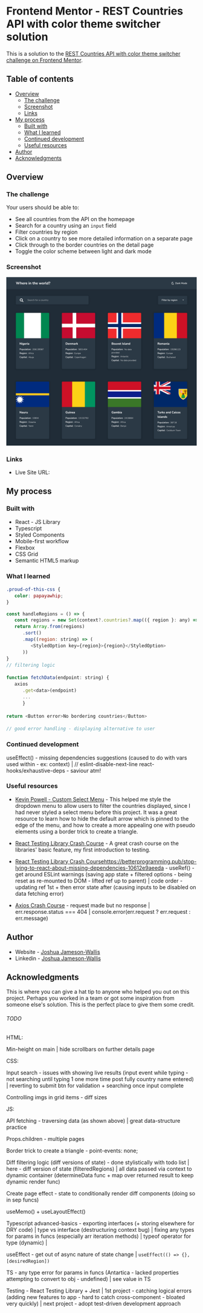 # Frontend Mentor - REST Countries API with color theme switcher solution

This is a solution to the [REST Countries API with color theme switcher challenge on Frontend Mentor](https://www.frontendmentor.io/challenges/rest-countries-api-with-color-theme-switcher-5cacc469fec04111f7b848ca).

## Table of contents

-  [Overview](#overview)
   -  [The challenge](#the-challenge)
   -  [Screenshot](#screenshot)
   -  [Links](#links)
-  [My process](#my-process)
   -  [Built with](#built-with)
   -  [What I learned](#what-i-learned)
   -  [Continued development](#continued-development)
   -  [Useful resources](#useful-resources)
-  [Author](#author)
-  [Acknowledgments](#acknowledgments)

## Overview

### The challenge

Your users should be able to:

-  See all countries from the API on the homepage
-  Search for a country using an `input` field
-  Filter countries by region
-  Click on a country to see more detailed information on a separate page
-  Click through to the border countries on the detail page
-  Toggle the color scheme between light and dark mode

### Screenshot

![](./Screenshot.png)

### Links

-  Live Site URL:

## My process

### Built with

-  React - JS Library
-  Typescript
-  Styled Components
-  Mobile-first workflow
-  Flexbox
-  CSS Grid
-  Semantic HTML5 markup

### What I learned

```css
.proud-of-this-css {
   color: papayawhip;
}
```

```js
const handleRegions = () => {
   const regions = new Set(context?.countries?.map(({ region }: any) => region))
   return Array.from(regions)
      .sort()
      .map((region: string) => (
         <StyledOption key={region}>{region}</StyledOption>
      ))
}
// filtering logic

function fetchData(endpoint: string) {
   axios
      .get<data>(endpoint)
      ...
      }

return <Button error>No bordering countries</Button>

// good error handling - displaying alternative to user
```

### Continued development

useEffect() - missing dependencies suggestions (caused to do with vars used within - ex: context) | // eslint-disable-next-line react-hooks/exhaustive-deps - saviour atm!

### Useful resources

-  [Kevin Powell - Custom Select Menu](https://www.youtube.com/watch?v=bB14uo0Tu5A&t=183s&ab_channel=KevinPowell) - This helped me style the dropdown menu to allow users to filter the countries displayed, since I had never styled a select menu before this project. It was a great resource to learn how to hide the default arrow which is pinned to the edge of the menu, and how to create a more appealing one with pseudo elements using a border trick to create a triangle.

-  [React Testing Library Crash Course](https://www.youtube.com/watch?v=GLSSRtnNY0g&ab_channel=LaithHarb) - A great crash course on the libraries' basic feature, my first introduction to testing.

-  [React Testing Library Crash Course](https://www.youtube.com/watch?v=GLSSRtnNY0g&ab_channel=LaithHarb)https://betterprogramming.pub/stop-lying-to-react-about-missing-dependencies-10612e9aeeda - useRef() - get around ESLint warnings (saving app state + filtered options - being reset as re-mounted to DOM - lifted ref up to parent) | code order - updating ref 1st + then error state after (causing inputs to be disabled on data fetching error)

-  [Axios Crash Course](https://www.youtube.com/watch?v=6LyagkoRWYA&t=79s&ab_channel=TraversyMedia) - request made but no response | err.response.status === 404 | console.error(err.request ? err.request : err.message)

## Author

-  Website - [Joshua Jameson-Wallis](https://joshuajamesonwallis.com)
-  Linkedin - [Joshua Jameson-Wallis]()

## Acknowledgments

This is where you can give a hat tip to anyone who helped you out on this project. Perhaps you worked in a team or got some inspiration from someone else's solution. This is the perfect place to give them some credit.

###### TODO

HTML:

Min-height on main | hide scrollbars on further details page

CSS:

Input search - issues with showing live results (input event while typing - not searching until typing 1 one more time post fully country name entered) | reverting to submit btn for validation + searching once input complete

Controlling imgs in grid items - diff sizes

JS:

API fetching - traversing data (as shown above) | great data-structure practice

Props.children - multiple pages

Border trick to create a triangle - point-events: none;

Diff filtering logic (diff versions of state) - done stylistically with todo list | here - diff version of state (filteredRegions) | all data passed via context to dynamic container (determineData func + map over returned result to keep dynamic render func)

Create page effect - state to conditionally render diff components (doing so in sep funcs)

useMemo() + useLayoutEffect()

Typescript advanced-basics - exporting interfaces (+ storing elsewhere for DRY code) | type vs interface (destructuring context bug) | fixing any types for params in funcs (especially arr iteration methods) | typeof operator for type (dynamic) |

useEffect - get out of async nature of state change | `useEffect(() => {}, [desiredRegion])`

TS - any type error for params in funcs (Antartica - lacked properties attempting to convert to obj - undefined) | see value in TS

Testing - React Testing Library + Jest | 1st project - catching logical errors (adding new features to app - hard to catch cross-component - bloated very quickly) | next project - adopt test-driven development approach
